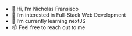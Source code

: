 - 👋 Hi, I’m Nicholas Fransisco
- 👀 I’m interested in Full-Stack Web Development
- 🌱 I’m currently learning nextJS
- 📫 Feel free to reach out to me 

<!---
nicholasf09/nicholasf09 is a ✨ special ✨ repository because its `README.md` (this file) appears on your GitHub profile.
You can click the Preview link to take a look at your changes.
--->
